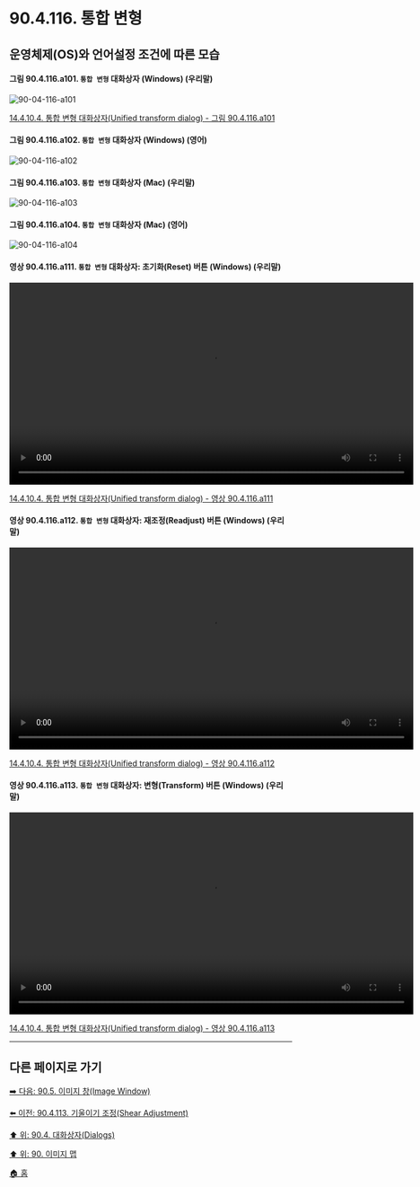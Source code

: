 # 90.4.116. 통합 변형
## 운영체제(OS)와 언어설정 조건에 따른 모습

<a id="90-04-116-a101"></a>

#### 그림 90.4.116.a101. `통합 변형` 대화상자 (Windows) (우리말)
![90-04-116-a101](https://github.com/wonder13662/gimp/assets/15767104/b1cd9460-8712-4a81-9e1d-d285f28a2ce4)

[14.4.10.4. 통합 변형 대화상자(Unified transform dialog) - 그림 90.4.116.a101](./14-04-10-04-unified_transform_dialog.md#90-04-116-a101)

<a id="90-04-116-a102"></a>

#### 그림 90.4.116.a102. `통합 변형` 대화상자 (Windows) (영어)
![90-04-116-a102](https://github.com/wonder13662/gimp/assets/15767104/64123dac-d3d3-41b8-980f-e8e6b39d5f70)

<a id="90-04-116-a103"></a>

#### 그림 90.4.116.a103. `통합 변형` 대화상자 (Mac) (우리말)
![90-04-116-a103](https://github.com/wonder13662/gimp/assets/15767104/4a22296a-be35-4914-9b37-51edea3c6b00)

<a id="90-04-116-a104"></a>

#### 그림 90.4.116.a104. `통합 변형` 대화상자 (Mac) (영어)
![90-04-116-a104](https://github.com/wonder13662/gimp/assets/15767104/32eb67a7-a24f-496f-abed-2c0dd41caa13)

<a id="90-04-116-a111"></a>

#### 영상 90.4.116.a111. `통합 변형` 대화상자: 초기화(Reset) 버튼 (Windows) (우리말)
<video controls="controls" width="720" src="https://github.com/wonder13662/gimp/assets/15767104/4e75a70f-7847-499f-a5d2-a1092b0bff05"></video>

[14.4.10.4. 통합 변형 대화상자(Unified transform dialog) - 영상 90.4.116.a111](./14-04-10-04-unified_transform_dialog.md#90-04-116-a111)

<a id="90-04-116-a112"></a>

#### 영상 90.4.116.a112. `통합 변형` 대화상자: 재조정(Readjust) 버튼 (Windows) (우리말)
<video controls="controls" width="720" src="https://github.com/wonder13662/gimp/assets/15767104/4449eb22-91f5-4832-a512-a654c924e30a"></video>

[14.4.10.4. 통합 변형 대화상자(Unified transform dialog) - 영상 90.4.116.a112](./14-04-10-04-unified_transform_dialog.md#90-04-116-a112)

<a id="90-04-116-a113"></a>

#### 영상 90.4.116.a113. `통합 변형` 대화상자: 변형(Transform) 버튼 (Windows) (우리말)
<video controls="controls" width="720" src="https://github.com/wonder13662/gimp/assets/15767104/faafb98d-a4f4-4d03-ac0c-be283e27f47c"></video>

[14.4.10.4. 통합 변형 대화상자(Unified transform dialog) - 영상 90.4.116.a113](./14-04-10-04-unified_transform_dialog.md#90-04-116-a113)

***

## 다른 페이지로 가기

[➡️ 다음: 90.5. 이미지 창(Image Window)](./90-05-00-image_window.md)

[⬅️ 이전: 90.4.113. 기울이기 조정(Shear Adjustment)](./90-04-113-shear_adjustment.md)

[⬆️ 위: 90.4. 대화상자(Dialogs)](./90-04-00-dialogs.md)

[⬆️ 위: 90. 이미지 맵](./90-00-image-map.md)

[🏠 홈](./00-home.md)
